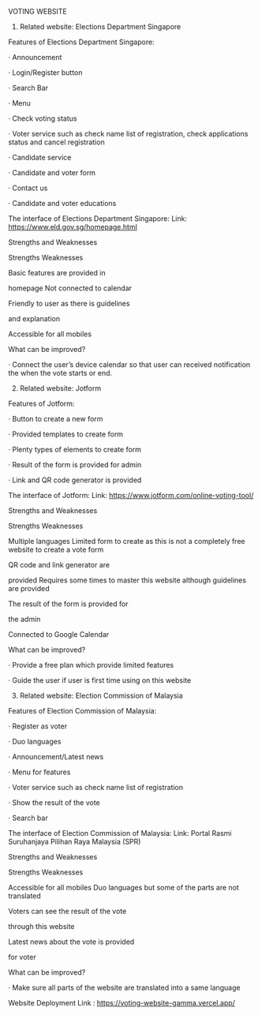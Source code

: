 VOTING WEBSITE

1. Related website: Elections Department Singapore

Features of Elections Department Singapore:

· Announcement

· Login/Register button

· Search Bar

· Menu

· Check voting status

· Voter service such as check name list of registration, check applications status and cancel registration

· Candidate service

· Candidate and voter form

· Contact us

· Candidate and voter educations

The interface of Elections Department Singapore: Link: https://www.eld.gov.sg/homepage.html

Strengths and Weaknesses

Strengths Weaknesses

Basic features are provided in

homepage Not connected to calendar

Friendly to user as there is guidelines

and explanation

Accessible for all mobiles

What can be improved?

· Connect the user’s device calendar so that user can received notification the when the vote starts or end.

2. Related website: Jotform

Features of Jotform:

· Button to create a new form

· Provided templates to create form

· Plenty types of elements to create form

· Result of the form is provided for admin

· Link and QR code generator is provided

The interface of Jotform: Link: https://www.jotform.com/online-voting-tool/

Strengths and Weaknesses

Strengths Weaknesses

Multiple languages Limited form to create as this is not a completely free website to create a vote form

QR code and link generator are

provided Requires some times to master this website although guidelines are provided

The result of the form is provided for

the admin

Connected to Google Calendar

What can be improved?

· Provide a free plan which provide limited features

· Guide the user if user is first time using on this website

3. Related website: Election Commission of Malaysia

Features of Election Commission of Malaysia:

· Register as voter

· Duo languages

· Announcement/Latest news

· Menu for features

· Voter service such as check name list of registration

· Show the result of the vote

· Search bar

The interface of Election Commission of Malaysia: Link: Portal Rasmi Suruhanjaya Pilihan Raya Malaysia (SPR)

Strengths and Weaknesses

Strengths Weaknesses

Accessible for all mobiles Duo languages but some of the parts are not translated

Voters can see the result of the vote

through this website

Latest news about the vote is provided

for voter

What can be improved?

· Make sure all parts of the website are translated into a same language





Website Deployment Link : https://voting-website-gamma.vercel.app/